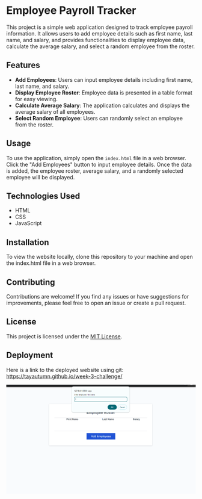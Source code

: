 # Employee Payroll Tracker

This project is a simple web application designed to track employee payroll information. It allows users to add employee details such as first name, last name, and salary, and provides functionalities to display employee data, calculate the average salary, and select a random employee from the roster.

## Features

- **Add Employees**: Users can input employee details including first name, last name, and salary.
- **Display Employee Roster**: Employee data is presented in a table format for easy viewing.
- **Calculate Average Salary**: The application calculates and displays the average salary of all employees.
- **Select Random Employee**: Users can randomly select an employee from the roster.

## Usage

To use the application, simply open the `index.html` file in a web browser. Click the "Add Employees" button to input employee details. Once the data is added, the employee roster, average salary, and a randomly selected employee will be displayed.

## Technologies Used

- HTML
- CSS
- JavaScript

## Installation

To view the website locally, clone this repository to your machine and open the index.html file in a web browser.

## Contributing

Contributions are welcome! If you find any issues or have suggestions for improvements, please feel free to open an issue or create a pull request.

## License

This project is licensed under the [MIT License](LICENSE).

## Deployment 
Here is a link to the deployed website using git: https://tayautumn.github.io/week-3-challenge/

![Screenshot](/assets/Screenshot%20(339).png)

